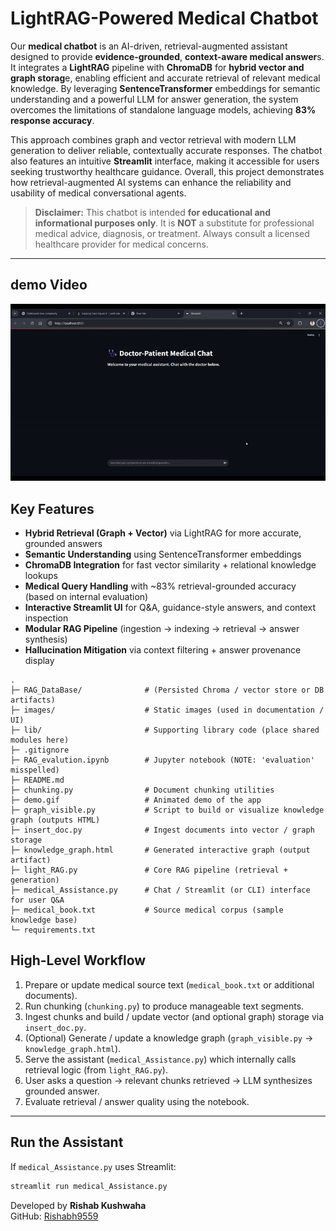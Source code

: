 


# LightRAG-Powered Medical Chatbot

Our **medical chatbot** is an AI-driven, retrieval-augmented assistant designed to provide **evidence-grounded**, **context-aware medical answer**s. It integrates a **LightRAG** pipeline with **ChromaDB** for **hybrid vector and graph storag**e, enabling efficient and accurate retrieval of relevant medical knowledge. By leveraging **SentenceTransformer** embeddings for semantic understanding and a powerful LLM for answer generation, the system overcomes the limitations of standalone language models, achieving **83% response accuracy**.

This approach combines graph and vector retrieval with modern LLM generation to deliver reliable, contextually accurate responses. The chatbot also features an intuitive **Streamlit** interface, making it accessible for users seeking trustworthy healthcare guidance. Overall, this project demonstrates how retrieval-augmented AI systems can enhance the reliability and usability of medical conversational agents.

>  **Disclaimer:** This chatbot is intended **for educational and informational purposes only**. It is **NOT** a substitute for professional medical advice, diagnosis, or treatment. Always consult a licensed healthcare provider for medical concerns.

---
## demo Video

  ![LightRAG doctor demo](demo.gif)

  
##  Key Features

- **Hybrid Retrieval (Graph + Vector)** via LightRAG for more accurate, grounded answers  
- **Semantic Understanding** using SentenceTransformer embeddings  
- **ChromaDB Integration** for fast vector similarity + relational knowledge lookups  
- **Medical Query Handling** with ~83% retrieval-grounded accuracy (based on internal evaluation)  
- **Interactive Streamlit UI** for Q&A, guidance-style answers, and context inspection  
- **Modular RAG Pipeline** (ingestion → indexing → retrieval → answer synthesis)  
- **Hallucination Mitigation** via context filtering + answer provenance display  




```
.
├─ RAG_DataBase/              # (Persisted Chroma / vector store or DB artifacts)
├─ images/                    # Static images (used in documentation / UI)
├─ lib/                       # Supporting library code (place shared modules here)
├─ .gitignore
├─ RAG_evalution.ipynb        # Jupyter notebook (NOTE: 'evaluation' misspelled)
├─ README.md
├─ chunking.py                # Document chunking utilities
├─ demo.gif                   # Animated demo of the app
├─ graph_visible.py           # Script to build or visualize knowledge graph (outputs HTML)
├─ insert_doc.py              # Ingest documents into vector / graph storage
├─ knowledge_graph.html       # Generated interactive graph (output artifact)
├─ light_RAG.py               # Core RAG pipeline (retrieval + generation)
├─ medical_Assistance.py      # Chat / Streamlit (or CLI) interface for user Q&A
├─ medical_book.txt           # Source medical corpus (sample knowledge base)
└─ requirements.txt
```


## High-Level Workflow

1. Prepare or update medical source text (`medical_book.txt` or additional documents).
2. Run chunking (`chunking.py`) to produce manageable text segments.
3. Ingest chunks and build / update vector (and optional graph) storage via `insert_doc.py`.
4. (Optional) Generate / update a knowledge graph (`graph_visible.py` → `knowledge_graph.html`).
5. Serve the assistant (`medical_Assistance.py`) which internally calls retrieval logic (from `light_RAG.py`).
6. User asks a question → relevant chunks retrieved → LLM synthesizes grounded answer.
7. Evaluate retrieval / answer quality using the notebook.

---




##  Run the Assistant

If `medical_Assistance.py` uses Streamlit:
```bash
streamlit run medical_Assistance.py
```













Developed by **Rishab Kushwaha**  
GitHub: [Rishabh9559](https://github.com/Rishabh9559)

